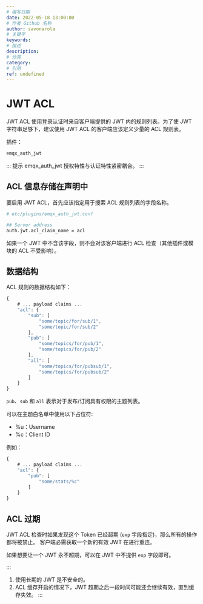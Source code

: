 ```yaml
---
# 编写日期
date: 2022-05-18 13:00:00
# 作者 Github 名称
author: savonarola
# 关键字
keywords:
# 描述
description:
# 分类
category:
# 引用
ref: undefined
---
```


# JWT ACL

JWT ACL 使用登录认证时来自客户端提供的 JWT 内的规则列表。为了使 JWT 字符串足够下，建议使用 JWT ACL 的客户端应该定义少量的 ACL 规则表。

插件：

```bash
emqx_auth_jwt
```

::: 提示
emqx_auth_jwt 授权特性与认证特性紧密耦合。
:::

## ACL 信息存储在声明中

要启用 JWT ACL，首先应该指定用于搜索 ACL 规则列表的字段名称。

```bash
# etc/plugins/emqx_auth_jwt.conf

## Server address
auth.jwt.acl_claim_name = acl

```

如果一个 JWT 中不含该字段，则不会对该客户端进行 ACL 检查（其他插件或模块的 ACL 不受影响）。

## 数据结构

ACL 规则的数据结构如下：

```js
{
    # ... payload claims ...
    "acl": {
        "sub": [
            "some/topic/for/sub/1",
            "some/topic/for/sub/2"
        ],
        "pub": [
            "some/topics/for/pub/1",
            "some/topics/for/pub/2"
        ],
        "all": [
            "some/topics/for/pubsub/1",
            "some/topics/for/pubsub/2"
        ]
    }
}
```

`pub`、`sub` 和 `all` 表示对于发布/订阅具有权限的主题列表。

可以在主题白名单中使用以下占位符:
- %u：Username
- %c：Client ID

例如：
```js
{
    # ... payload claims ...
    "acl": {
        "pub": [
            "some/stats/%c"
        ]
    }
}
```

## ACL 过期

JWT ACL 检查时如果发现这个 Token 已经超期 (`exp` 字段指定)，那么所有的操作都将被禁止。
客户端必需获取一个新的有效 JWT 在进行重连。

如果想要让一个 JWT 永不超期，可以在 JWT 中不提供 `exp` 字段即可。

:::
1. 使用长期的 JWT 是不安全的。
2. ACL 缓存开启的情况下，JWT 超期之后一段时间可能还会继续有效，直到缓存失效。
:::
